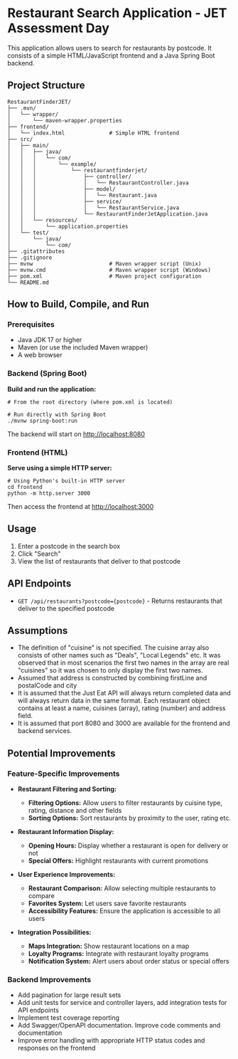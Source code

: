 # Restaurant Search Application - JET Assessment Day

This application allows users to search for restaurants by postcode. It consists of a simple HTML/JavaScript frontend and a Java Spring Boot backend.

## Project Structure
```
RestaurantFinderJET/
├── .mvn/
│   └── wrapper/
│       └── maven-wrapper.properties
├── frontend/
│   └── index.html              # Simple HTML frontend
├── src/
│   ├── main/
│   │   ├── java/
│   │   │   └── com/
│   │   │       └── example/
│   │   │           └── restaurantfinderjet/
│   │   │               ├── controller/
│   │   │               │   └── RestaurantController.java
│   │   │               ├── model/
│   │   │               │   └── Restaurant.java
│   │   │               ├── service/
│   │   │               │   └── RestaurantService.java
│   │   │               └── RestaurantFinderJetApplication.java
│   │   └── resources/
│   │       └── application.properties
│   └── test/
│       └── java/
│           └── com/
├── .gitattributes
├── .gitignore
├── mvnw                        # Maven wrapper script (Unix)
├── mvnw.cmd                    # Maven wrapper script (Windows)
├── pom.xml                     # Maven project configuration
└── README.md                   
```


## How to Build, Compile, and Run

### Prerequisites

- Java JDK 17 or higher
- Maven (or use the included Maven wrapper)
- A web browser

### Backend (Spring Boot)

**Build and run the application:**

  ```shellscript
  # From the root directory (where pom.xml is located)
  
  # Run directly with Spring Boot
  ./mvnw spring-boot:run
  ```
The backend will start on [http://localhost:8080](http://localhost:8080)

### Frontend (HTML)

**Serve using a simple HTTP server:**

```shellscript
# Using Python's built-in HTTP server
cd frontend
python -m http.server 3000
```

Then access the frontend at [http://localhost:3000](http://localhost:3000)

## Usage

1. Enter a postcode in the search box
2. Click "Search"
3. View the list of restaurants that deliver to that postcode


## API Endpoints

- `GET /api/restaurants?postcode={postcode}` - Returns restaurants that deliver to the specified postcode

## Assumptions

- The definition of "cuisine" is not specified. The cuisine array also consists of other names such as "Deals", "Local Legends" etc. It was observed that in most scenarios the first two names in the array are real "cuisines" so it was chosen to only display the first two names.
- Assumed that address is constructed by combining firstLine and postalCode and city
- It is assumed that the Just Eat API will always return completed data and will always return data in the same format. Each restaurant object contains at least a name, cuisines (array), rating (number) and address field.
- It is assumed that port 8080 and 3000 are available for the frontend and backend services.

## Potential Improvements

### Feature-Specific Improvements

- **Restaurant Filtering and Sorting:**
  * **Filtering Options:** Allow users to filter restaurants by cuisine type, rating, distance and other fields
  * **Sorting Options:** Sort restaurants by proximity to the user, rating etc.


- **Restaurant Information Display:**
  - **Opening Hours:** Display whether a restaurant is open for delivery or not
  - **Special Offers:** Highlight restaurants with current promotions


- **User Experience Improvements:**
  - **Restaurant Comparison:** Allow selecting multiple restaurants to compare
  - **Favorites System:** Let users save favorite restaurants
  - **Accessibility Features:** Ensure the application is accessible to all users


- **Integration Possibilities:**
  - **Maps Integration:** Show restaurant locations on a map
  - **Loyalty Programs:** Integrate with restaurant loyalty programs
  - **Notification System:** Alert users about order status or special offers


### Backend Improvements

* Add pagination for large result sets
* Add unit tests for service and controller layers, add integration tests for API endpoints
* Implement test coverage reporting
* Add Swagger/OpenAPI documentation. Improve code comments and documentation
* Improve error handling with appropriate HTTP status codes and responses on the frontend

